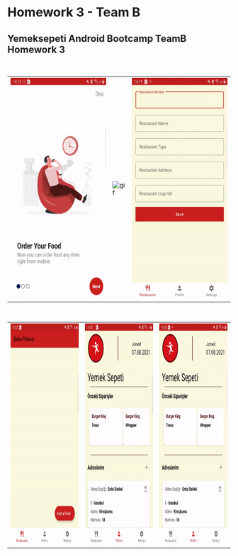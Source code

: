 # Homework 3 - Team B

## Yemeksepeti Android Bootcamp TeamB Homework 3

<br />

<table>
  <tr>
    <td><img src="./assets/1.gif" alt="gif" height="500"/></td>
    <td><img src="./assets/two.gif" alt="gif" height="500"/></td>
    <td><img src="./assets/3.gif" alt="gif" height="500"/></td>
  </tr>
 </table>

<br />

<table>
  <tr>
    <td><img src="./assets/4.gif" alt="gif" height="500"/></td>
    <td><img src="./assets/5.gif" alt="gif" height="500"/></td>
    <td><img src="./assets/6.gif" alt="gif" height="500"/></td>
  </tr>
 </table>

